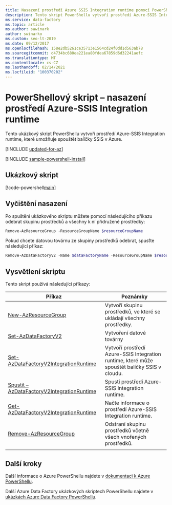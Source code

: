 ```yaml
---
title: Nasazení prostředí Azure SSIS Integration runtime pomocí PowerShellu
description: Tento skript PowerShellu vytvoří prostředí Azure-SSIS Integration runtime, které může spouštět balíčky SSIS v cloudu.
ms.service: data-factory
ms.topic: article
ms.author: sawinark
author: swinarko
ms.custom: seo-lt-2019
ms.date: 09/12/2017
ms.openlocfilehash: 158e2db5261ce35713e1564cd24f0dd1d563ab78
ms.sourcegitcommit: d4734bc680ea221ea80fdea67859d6d32241aefc
ms.translationtype: MT
ms.contentlocale: cs-CZ
ms.lasthandoff: 02/14/2021
ms.locfileid: "100370202"
---
```

# <a name="powershell-script---deploy-azure-ssis-integration-runtime"></a>PowerShellový skript – nasazení prostředí Azure-SSIS Integration runtime

Tento ukázkový skript PowerShellu vytvoří prostředí Azure-SSIS Integration runtime, které umožňuje spouštět balíčky SSIS v Azure.  

[!INCLUDE [updated-for-az](../../../includes/updated-for-az.md)]

[!INCLUDE [sample-powershell-install](../../../includes/sample-powershell-install-no-ssh-az.md)]

## <a name="sample-script"></a>Ukázkový skript

[!code-powershell[main](../../../powershell_scripts/data-factory/deploy-azure-ssis-integration-runtime/deploy-azure-ssis-integration-runtime.ps1 "Deploy Azure-SSIS Integration Runtime")]

## <a name="clean-up-deployment"></a>Vyčištění nasazení

Po spuštění ukázkového skriptu můžete pomocí následujícího příkazu odebrat skupinu prostředků a všechny k ní přidružené prostředky:

```powershell
Remove-AzResourceGroup -ResourceGroupName $resourceGroupName
```
Pokud chcete datovou továrnu ze skupiny prostředků odebrat, spusťte následující příkaz: 

```powershell
Remove-AzDataFactoryV2 -Name $dataFactoryName -ResourceGroupName $resourceGroupName
```

## <a name="script-explanation"></a>Vysvětlení skriptu

Tento skript používá následující příkazy:

| Příkaz | Poznámky |
|---|---|
| [New-AzResourceGroup](/powershell/module/az.resources/new-azresourcegroup) | Vytvoří skupinu prostředků, ve které se ukládají všechny prostředky. |
| [Set-AzDataFactoryV2](/powershell/module/az.datafactory/set-Azdatafactoryv2) | Vytvoření datové továrny |
| [Set-AzDataFactoryV2IntegrationRuntime](/powershell/module/az.datafactory/set-Azdatafactoryv2integrationruntime) | Vytvoří prostředí Azure-SSIS Integration runtime, které může spouštět balíčky SSIS v cloudu. |
| [Spustit – AzDataFactoryV2IntegrationRuntime](/powershell/module/az.datafactory/start-Azdatafactoryv2integrationruntime) | Spustí prostředí Azure-SSIS Integration runtime. |
| [Get-AzDataFactoryV2IntegrationRuntime](/powershell/module/az.datafactory/get-Azdatafactoryv2integrationruntime) | Načte informace o prostředí Azure-SSIS Integration runtime. |
| [Remove-AzResourceGroup](/powershell/module/az.resources/remove-azresourcegroup) | Odstraní skupinu prostředků včetně všech vnořených prostředků. |
|||

## <a name="next-steps"></a>Další kroky

Další informace o Azure PowerShellu najdete v [dokumentaci k Azure PowerShellu](/powershell/).

Další Azure Data Factory ukázkových skriptech PowerShellu najdete v [ukázkách Azure Data Factory PowerShellu](../samples-powershell.md).